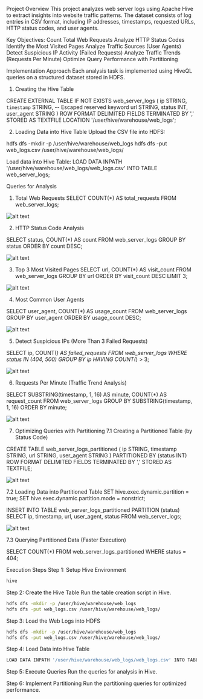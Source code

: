 Project Overview
This project analyzes web server logs using Apache Hive to extract insights into website traffic patterns. The dataset consists of log entries in CSV format, including IP addresses, timestamps, requested URLs, HTTP status codes, and user agents.

Key Objectives:
Count Total Web Requests
Analyze HTTP Status Codes
Identify the Most Visited Pages
Analyze Traffic Sources (User Agents)
Detect Suspicious IP Activity (Failed Requests)
Analyze Traffic Trends (Requests Per Minute)
Optimize Query Performance with Partitioning

Implementation Approach
Each analysis task is implemented using HiveQL queries on a structured dataset stored in HDFS.

1. Creating the Hive Table

CREATE EXTERNAL TABLE IF NOT EXISTS web_server_logs (
    ip STRING,
    `timestamp` STRING,  -- Escaped reserved keyword
    url STRING,
    status INT,
    user_agent STRING
)
ROW FORMAT DELIMITED 
FIELDS TERMINATED BY ',' 
STORED AS TEXTFILE 
LOCATION '/user/hive/warehouse/web_logs';


2. Loading Data into Hive Table
Upload the CSV file into HDFS:

hdfs dfs -mkdir -p /user/hive/warehouse/web_logs
hdfs dfs -put web_logs.csv /user/hive/warehouse/web_logs/

Load data into Hive Table:
LOAD DATA INPATH '/user/hive/warehouse/web_logs/web_logs.csv' INTO TABLE web_server_logs;

Queries for Analysis
1. Total Web Requests
SELECT COUNT(*) AS total_requests FROM web_server_logs;

![alt text](image-1.png)

2. HTTP Status Code Analysis

SELECT status, COUNT(*) AS count 
FROM web_server_logs 
GROUP BY status 
ORDER BY count DESC;

![alt text](image-2.png)

3. Top 3 Most Visited Pages
SELECT url, COUNT(*) AS visit_count 
FROM web_server_logs 
GROUP BY url 
ORDER BY visit_count DESC 
LIMIT 3;

![alt text](image-3.png)

4. Most Common User Agents

SELECT user_agent, COUNT(*) AS usage_count 
FROM web_server_logs 
GROUP BY user_agent 
ORDER BY usage_count DESC;

![alt text](image-4.png)

5. Detect Suspicious IPs (More Than 3 Failed Requests)

SELECT ip, COUNT(*) AS failed_requests 
FROM web_server_logs 
WHERE status IN (404, 500) 
GROUP BY ip 
HAVING COUNT(*) > 3;

![alt text](image-6.png)

6. Requests Per Minute (Traffic Trend Analysis)

SELECT SUBSTRING(timestamp, 1, 16) AS minute, COUNT(*) AS request_count 
FROM web_server_logs 
GROUP BY SUBSTRING(timestamp, 1, 16) 
ORDER BY minute;

![alt text](image-7.png)

7. Optimizing Queries with Partitioning
7.1 Creating a Partitioned Table (by Status Code)

CREATE TABLE web_server_logs_partitioned (
    ip STRING,
    timestamp STRING,
    url STRING,
    user_agent STRING
)
PARTITIONED BY (status INT)
ROW FORMAT DELIMITED 
FIELDS TERMINATED BY ',' 
STORED AS TEXTFILE;

![alt text](image-8.png)

7.2 Loading Data into Partitioned Table
SET hive.exec.dynamic.partition = true;
SET hive.exec.dynamic.partition.mode = nonstrict;

INSERT INTO TABLE web_server_logs_partitioned PARTITION (status)
SELECT ip, timestamp, url, user_agent, status FROM web_server_logs;

![alt text](image-9.png)

7.3 Querying Partitioned Data (Faster Execution)

SELECT COUNT(*) FROM web_server_logs_partitioned WHERE status = 404;


Execution Steps
Step 1: Setup Hive Environment

```bash
hive
```
Step 2: Create the Hive Table
Run the table creation script in Hive.
```bash
hdfs dfs -mkdir -p /user/hive/warehouse/web_logs
hdfs dfs -put web_logs.csv /user/hive/warehouse/web_logs/
```

Step 3: Load the Web Logs into HDFS
```bash
hdfs dfs -mkdir -p /user/hive/warehouse/web_logs
hdfs dfs -put web_logs.csv /user/hive/warehouse/web_logs/
```
Step 4: Load Data into Hive Table
```bash
LOAD DATA INPATH '/user/hive/warehouse/web_logs/web_logs.csv' INTO TABLE web_server_logs;
```
Step 5: Execute Queries
Run the queries for analysis in Hive.

Step 6: Implement Partitioning
Run the partitioning queries for optimized performance.

